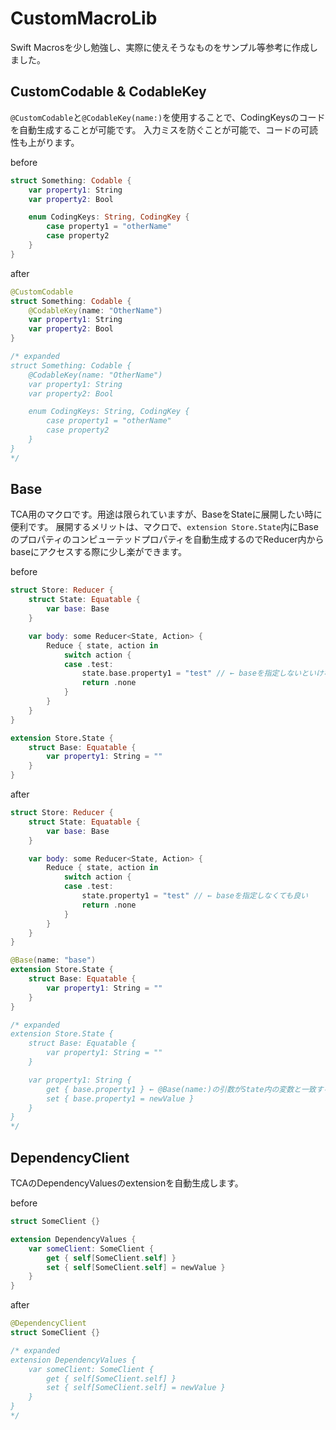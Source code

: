 # CustomMacroLib
Swift Macrosを少し勉強し、実際に使えそうなものをサンプル等参考に作成しました。

## CustomCodable & CodableKey
`@CustomCodable`と`@CodableKey(name:)`を使用することで、CodingKeysのコードを自動生成することが可能です。
入力ミスを防ぐことが可能で、コードの可読性も上がります。

before
```swift
struct Something: Codable {
    var property1: String
    var property2: Bool

    enum CodingKeys: String, CodingKey {
        case property1 = "otherName"
        case property2
    }
}
```
after
```swift
@CustomCodable
struct Something: Codable {
    @CodableKey(name: "OtherName")
    var property1: String
    var property2: Bool
}

/* expanded
struct Something: Codable {
    @CodableKey(name: "OtherName")
    var property1: String
    var property2: Bool

    enum CodingKeys: String, CodingKey {
        case property1 = "otherName"
        case property2
    }
}
*/
```

## Base
TCA用のマクロです。用途は限られていますが、BaseをStateに展開したい時に便利です。
展開するメリットは、マクロで、`extension Store.State`内にBaseのプロパティのコンピューテッドプロパティを自動生成するのでReducer内からbaseにアクセスする際に少し楽ができます。

before
```swift
struct Store: Reducer {
    struct State: Equatable {
        var base: Base
    }

    var body: some Reducer<State, Action> {
        Reduce { state, action in
            switch action {
            case .test:
                state.base.property1 = "test" // ← baseを指定しないといけない
                return .none
            }            
        }
    }
}

extension Store.State {
    struct Base: Equatable {
        var property1: String = ""
    }
}
```
after
```swift
struct Store: Reducer {
    struct State: Equatable {
        var base: Base
    }

    var body: some Reducer<State, Action> {
        Reduce { state, action in
            switch action {
            case .test:
                state.property1 = "test" // ← baseを指定しなくても良い
                return .none
            }            
        }
    }
}

@Base(name: "base")
extension Store.State {
    struct Base: Equatable {
        var property1: String = ""
    }
}

/* expanded
extension Store.State {
    struct Base: Equatable {
        var property1: String = ""
    }

    var property1: String {
        get { base.property1 } ← @Base(name:)の引数がState内の変数と一致する
        set { base.property1 = newValue }
    }
}
*/
```

## DependencyClient
TCAのDependencyValuesのextensionを自動生成します。

before
```swift
struct SomeClient {}

extension DependencyValues {
    var someClient: SomeClient {
        get { self[SomeClient.self] }
        set { self[SomeClient.self] = newValue }
    }
}
```

after
```swift
@DependencyClient
struct SomeClient {}

/* expanded
extension DependencyValues {
    var someClient: SomeClient {
        get { self[SomeClient.self] }
        set { self[SomeClient.self] = newValue }
    }
}
*/
```
